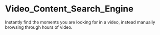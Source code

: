 # Video_Content_Search_Engine
Instantly find the moments you are looking for in a video, instead manually browsing through hours of video.
